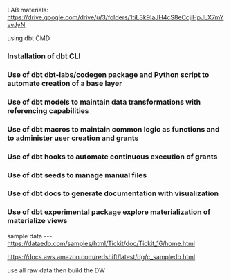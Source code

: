 LAB materials: https://drive.google.com/drive/u/3/folders/1tiL3k9IaJH4cS8eCcjiHpJLX7mYvvJyN

using dbt CMD

### Installation of dbt CLI
### Use of dbt dbt-labs/codegen package and Python script to automate creation of a base layer
### Use of dbt models to maintain data transformations with referencing capabilities
### Use of dbt macros to maintain common logic as functions and to administer user creation and grants
### Use of dbt hooks to automate continuous execution of grants
### Use of dbt seeds to manage manual files
### Use of dbt docs to generate documentation with visualization
### Use of dbt experimental package explore materialization of materialize views

sample data ---https://dataedo.com/samples/html/Tickit/doc/Tickit_16/home.html

https://docs.aws.amazon.com/redshift/latest/dg/c_sampledb.html

use all raw data then build the DW

